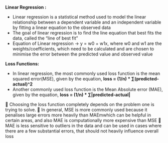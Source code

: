 **Linear Regression :**

- Linear regression is a statistical method used to model the linear relationship between a dependent variable and an independent variable by fitting a linear equation to the observed data
- The goal of linear regression is to find the line equation that best fits the data, called the “line of best fit” 
- Equation of Linear regression -> y = w0 + w1x, where w0 and w1 are the weights/coefficients, which need to be calculated and are chosen to minimise the error between the predicted value and observed value 

**Loss Functions:**
- In linear regression, the most commonly used loss function is the mean squared error(MSE), given by the equation, **loss = (1/n) * ∑(predicted-actual)^2**
-  Another commonly used loss function is the Mean Absolute error (MAE), given by the equation, **loss = (1/n) * ∑|predicted-actual|**

🎯 Choosing the loss function completely depends on the problem one is trying to solve. 
🎯 In general, MSE is more commonly used because it penalises large errors more heavily than MAEmwhich can be helpful in certain areas, and also MAE is computationally more expensive than MSE
🎯 MAE is less sensitive to outliers in the data and can be used in cases where there are a few substantial errors, that should not heavily influence overall loss 
